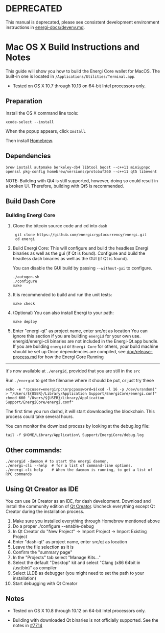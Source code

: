 DEPRECATED
==========

This manual is deprecated, please see consistent development environment
instructions in [energi-docs/devenv.md](../energi-docs/devenv.md).

Mac OS X Build Instructions and Notes
====================================
This guide will show you how to build the Energi Core wallet for MacOS.
The built-in one is located in `/Applications/Utilities/Terminal.app`.
* Tested on OS X 10.7 through 10.13 on 64-bit Intel processors only.

Preparation
-----------
Install the OS X command line tools:

`xcode-select --install`

When the popup appears, click `Install`.

Then install [Homebrew](http://brew.sh).

Dependencies
----------------------

    brew install automake berkeley-db4 libtool boost --c++11 miniupnpc openssl pkg-config homebrew/versions/protobuf260 --c++11 qt5 libevent

NOTE: Building with Qt4 is still supported, however, doing so could result in a broken UI. Therefore, building with Qt5 is recommended.

Build Dash Core
------------------------
### Building Energi Core

1. Clone the bitcoin source code and cd into `dash`

        git clone https://github.com/energicryptocurrency/energi.git
        cd energi

2.  Build Energi Core:
    This will configure and build the headless Energi binaries as well as the gui (if Qt is found).
    Configure and build the headless dash binaries as well as the GUI (if Qt is found).

    You can disable the GUI build by passing `--without-gui` to configure.

        ./autogen.sh
        ./configure
        make

3.  It is recommended to build and run the unit tests:

        make check

4.  (Optional) You can also install Energi to your path:

        make deploy

4. Enter "energi-qt" as project name, enter src/qt as location
You can ignore this section if you are building `energid` for your own use.
energid/energi-cli binaries are not included in the Energi-Qt.app bundle.
If you are building `energid` or `Energi Core` for others, your build machine should be set up
Once dependencies are compiled, see [doc/release-process.md](release-process.md) for how the Energi Core
Running
-------

It's now available at `./energid`, provided that you are still in the `src`

Run `./energid` to get the filename where it should be put, or just try these

    echo -e "rpcuser=energirpc\nrpcpassword=$(xxd -l 16 -p /dev/urandom)" > "/Users/${USER}/Library/Application Support/EnergiCore/energi.conf"
    chmod 600 "/Users/${USER}/Library/Application Support/EnergiCore/energi.conf"

The first time you run dashd, it will start downloading the blockchain. This process could take several hours.

You can monitor the download process by looking at the debug.log file:

    tail -f $HOME/Library/Application\ Support/EnergiCore/debug.log

Other commands:
-------

    ./energid -daemon # to start the energi daemon.
    ./energi-cli --help  # for a list of command-line options.
    ./energi-cli help    # When the daemon is running, to get a list of RPC commands

Using Qt Creator as IDE
------------------------
You can use Qt Creator as an IDE, for dash development.
Download and install the community edition of [Qt Creator](https://www.qt.io/download/).
Uncheck everything except Qt Creator during the installation process.

1. Make sure you installed everything through Homebrew mentioned above
2. Do a proper ./configure --enable-debug
3. In Qt Creator do "New Project" -> Import Project -> Import Existing Project
4. Enter "dash-qt" as project name, enter src/qt as location
5. Leave the file selection as it is
6. Confirm the "summary page"
7. In the "Projects" tab select "Manage Kits..."
8. Select the default "Desktop" kit and select "Clang (x86 64bit in /usr/bin)" as compiler
9. Select LLDB as debugger (you might need to set the path to your installation)
10. Start debugging with Qt Creator

Notes
-----

* Tested on OS X 10.8 through 10.12 on 64-bit Intel processors only.

* Building with downloaded Qt binaries is not officially supported. See the notes in [#7714](https://github.com/bitcoin/bitcoin/issues/7714)
